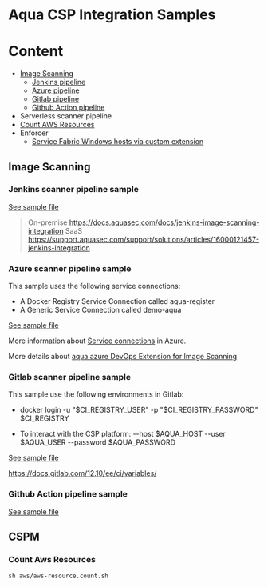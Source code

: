 # Aqua CSP Integration Samples

# Content

* [Image Scanning](#image-scanning)
  * [Jenkins pipeline](#jenkins-scanner-pipeline-sample)
  * [Azure pipeline](#azure-scanner-pipeline-sample)
  * [Gitlab pipeline](#gitlab-scanner-pipeline-sample)
  * [Github Action pipeline](#github-action-pipeline-sample)
* Serverless scanner pipeline
* [Count AWS Resources](#count-aws-resources)
* Enforcer
  * [Service Fabric Windows hosts via custom extension](./service-fabric-install/ServiceFabricInstall.ps1)

## Image Scanning
### Jenkins scanner pipeline sample

[See sample file](./aqua-scanner/mongo.pipeline)

> On-premise https://docs.aquasec.com/docs/jenkins-image-scanning-integration
> SaaS https://support.aquasec.com/support/solutions/articles/16000121457-jenkins-integration
### Azure scanner pipeline sample

This sample uses the following service connections:
- A Docker Registry Service Connection called aqua-register
- A Generic Service Connection called demo-aqua

[See sample file](azure-pipelines.yml)

More information about [Service connections](https://docs.microsoft.com/en-us/azure/devops/pipelines/library/service-endpoints?view=azure-devops&tabs=yaml) in Azure.

More details about [aqua azure DevOps Extension for Image Scanning](https://docs.aquasec.com/docs/azure-devops-image-scanning-integration#use-the-extension-to-scan-images)

### Gitlab scanner pipeline sample

This sample use the following environments in Gitlab:

- docker login -u "$CI_REGISTRY_USER" -p "$CI_REGISTRY_PASSWORD" $CI_REGISTRY

- To interact with the CSP
platform:  --host $AQUA_HOST --user $AQUA_USER --password  $AQUA_PASSWORD

[See sample file](.gitlab-ci.yml)

https://docs.gitlab.com/12.10/ee/ci/variables/

### Github Action pipeline sample

[See sample file](.github/workflows/scanner.yaml)
## CSPM
### Count Aws Resources
`sh aws/aws-resource.count.sh`